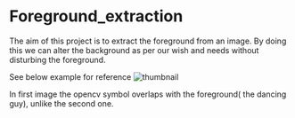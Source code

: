 # Foreground_extraction
The aim of this project is to extract the foreground from an image. By doing this we can alter the background as per our wish and needs without disturbing the foreground.

See below example for reference
![thumbnail](https://user-images.githubusercontent.com/46221632/150185926-2f7f912b-507b-45ba-9898-e0dfcbc8adbc.png)

In first image the opencv symbol overlaps with the foreground( the dancing guy), unlike the second one.
